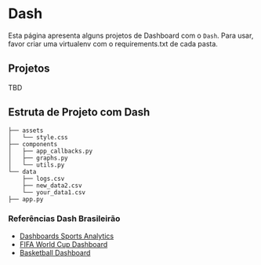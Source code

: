 # Dash

Esta página apresenta alguns projetos de Dashboard com o `Dash`. Para usar, favor criar uma virtualenv com o requirements.txt de cada pasta. 

## Projetos

TBD


## Estruta de Projeto com Dash

```
├── assets
│   └── style.css
├── components
│   ├── app_callbacks.py
│   ├── graphs.py
│   └── utils.py
└── data
    ├── logs.csv
    ├── new_data2.csv
    └── your_data1.csv
├── app.py
```

### Referências Dash Brasileirão

- [Dashboards Sports Analytics](https://plotly.com/examples/sports-analytics/)
- [FIFA World Cup Dashboard](https://github.com/ivan-abboud/fifa-worldcup-dashboard/tree/main)
- [Basketball Dashboard](https://tracking-dashboard-app.herokuapp.com/dashboard)
